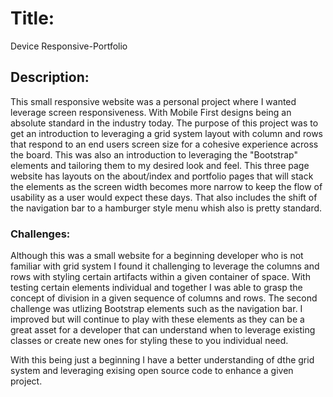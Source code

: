 # Title:

Device Responsive-Portfolio

## Description:

This small responsive website was a personal project where I wanted leverage screen responsiveness. With Mobile First designs being an absolute standard in the industry today. The purpose of this project was to get an introduction to leveraging a grid system layout with column and rows that respond to an end users screen size for a cohesive experience across the board. This was also an introduction to leveraging the "Bootstrap" elements and tailoring them to my desired look and feel. This three page website has layouts on the about/index and portfolio pages that will stack the elements as the screen width becomes more narrow to keep the flow of usability as a user would expect these days. That also includes the shift of the navigation bar to a hamburger style menu whish also is pretty standard.

### Challenges:

Although this was a small website for a beginning developer who is not familiar with grid system I found it challenging to leverage the columns and rows with styling certain artifacts within a given container of space. With testing certain elements individual and together I was able to grasp the concept of division in a given sequence of columns and rows. The second challenge was utlizing Bootstrap elements such as the navigation bar. I improved but will continue to play with these elements as they can be a great asset for a developer that can understand when to leverage existing classes or create new ones for styling these to you individual need.

With this being just a beginning I have a better understanding of dthe grid system and leveraging exising open source code to enhance a given project.
